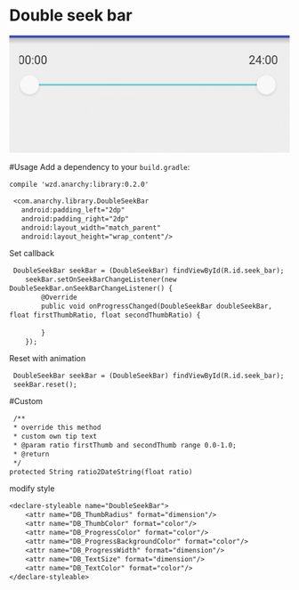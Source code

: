 # Double seek bar
![double_seek_bar][1]


  [1]: https://github.com/AlphaBoom/DoubleSeekbar/raw/master/ScreenShots/double_seekbar.gif
  
#Usage
 Add a dependency to your `build.gradle`:
 
 ```
 compile 'wzd.anarchy:library:0.2.0'
 ```

     <com.anarchy.library.DoubleSeekBar
       android:padding_left="2dp"
       android:padding_right="2dp"
       android:layout_width="match_parent"
       android:layout_height="wrap_content"/>
  Set callback 

     DoubleSeekBar seekBar = (DoubleSeekBar) findViewById(R.id.seek_bar);
        seekBar.setOnSeekBarChangeListener(new DoubleSeekBar.onSeekBarChangeListener() {
            @Override
            public void onProgressChanged(DoubleSeekBar doubleSeekBar, float firstThumbRatio, float secondThumbRatio) {
                
            }
        });
        
  Reset with animation
     
     DoubleSeekBar seekBar = (DoubleSeekBar) findViewById(R.id.seek_bar);
     seekBar.reset();
        
#Custom

     /**
     * override this method
     * custom own tip text
     * @param ratio firstThumb and secondThumb range 0.0-1.0;
     * @return
     */
    protected String ratio2DateString(float ratio) 
    
    
  modify style
  
    <declare-styleable name="DoubleSeekBar">
        <attr name="DB_ThumbRadius" format="dimension"/>
        <attr name="DB_ThumbColor" format="color"/>
        <attr name="DB_ProgressColor" format="color"/>
        <attr name="DB_ProgressBackgroundColor" format="color"/>
        <attr name="DB_ProgressWidth" format="dimension"/>
        <attr name="DB_TextSize" format="dimension"/>
        <attr name="DB_TextColor" format="color"/>
    </declare-styleable>
